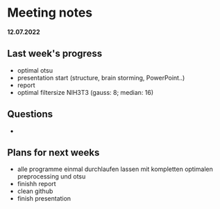 # Meeting notes
**12.07.2022**
## Last week's progress
- optimal otsu
- presentation start (structure, brain storming, PowerPoint..)
- report  
- optimal filtersize NIH3T3 (gauss: 8; median: 16)
 
 
## Questions
- 


## Plans for next weeks
- alle programme einmal durchlaufen lassen mit kompletten optimalen preprocessing und otsu
- finishh report
- clean github
- finish presentation
